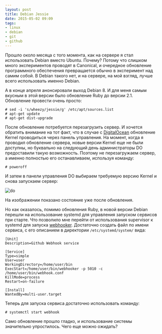 ```yaml
---
layout: post
title: Debian Jessie
date: 2015-05-02 09:09
tags:
- linux
- debian
- git
- github
---
```

Прошло около месяца с того момента, как на сервере я стал использовать Debian вместо Ubuntu. Почему? Потому что слишком много экспериментов проводят в Canonical, и очередное обновление программного обеспечения превращается обычно в эксперимент над самим собой. В Debian такого нет, и на сервере, на мой взгляд, лучше всего использовать именно Debian.

А в конце апреля анонсировали выход Debian 8. И для меня самым вкусным в этой версии было обновление Ruby до версии 2.1. Обновление провести очень просто:

    # sed -i 's/wheezy/jessie/g' /etc/apt/sources.list
    # apt-get update
    # apt-get dist-upgrade

После обновление потребуется перезагрузить сервер. И хочется обратить внимание на тот факт, что в случае с [DigitalOcean](https://www.digitalocean.com/?refcode=c5cb9e6574a7) обновление Kernel проводиться через панель управления. На момент, когда я проводил обновление сервера, новые версии Kernel еще не были доступны, но буквально на следующий день администраторы DO предоставили такую возможность. Поэтому не перезагружаем сервер, а именно полностью его останавливаем, используя команду:

    # poweroff

И затем в панели управления DO выбираем требуемую версию Kernel и снова запускаем сервер:

![do](http://static.juev.org/2015/05/do.png)

На изображении показано состояние уже после обновления.

Но как оказалось, помимо обновления Ruby, в новой версии Debian перешли на использование systemd для управления запуском сервисов при старте. Что позволило мне перейти от использования supervisor к systemd для запуска [webhooker](/2013/11/17/automation-jekyll/). Достаточно создать файл  по имени сервиса, с его описанием в директории `/etc/systemd/system/` вида:

    [Unit]
    Description=Github Webhook service

    [Service]
    Type=simple
    User=user
    WorkingDirectory=/home/user/bin
    ExecStart=/home/user/bin/webhooker -p 5010 -c /home/user/bin/webhook.conf
    KillMode=process
    Restart=on-failure

    [Install]
    WantedBy=multi-user.target

Теперь для запуска сервиса достаточно использовать команду:

    # systemctl start webhook

Само обновление прошло гладко, и использование системы значительно упростилось. Чего еще можно ожидать?
